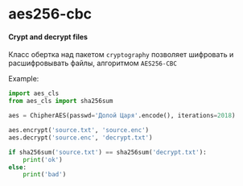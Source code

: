 # aes256-cbc
#### Crypt and decrypt files
Класс обертка над пакетом `cryptography`
позволяет шифровать и расшифровывать файлы,
алгоритмом `AES256-CBC`

Example:
```python
import aes_cls
from aes_cls import sha256sum

aes = ChipherAES(passwd='Долой Царя'.encode(), iterations=2018)

aes.encrypt('source.txt', 'source.enc')
aes.decrypt('source.enc', 'decrypt.txt')

if sha256sum('source.txt') == sha256sum('decrypt.txt'):
    print('ok')
else:
    print('bad')
```
